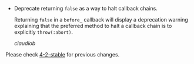 *   Deprecate returning `false` as a way to halt callback chains.

    Returning `false` in a `before_` callback will display a
    deprecation warning explaining that the preferred method to halt a callback
    chain is to explicitly `throw(:abort)`.

    *claudiob*


Please check [4-2-stable](https://github.com/rails/rails/blob/4-2-stable/activemodel/CHANGELOG.md) for previous changes.
